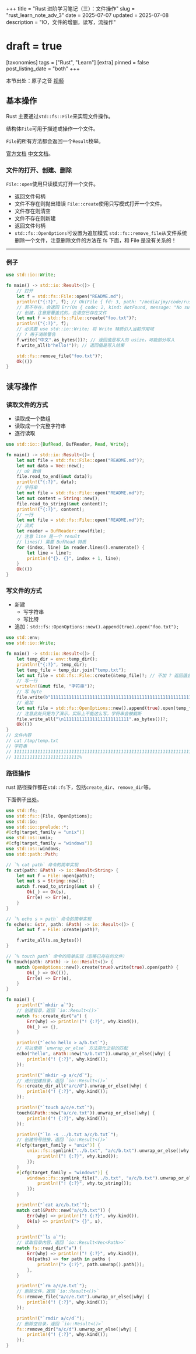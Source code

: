 +++
title = "Rust 进阶学习笔记（三）：文件操作"
slug = "rust_learn_note_adv_3"
date = 2025-07-07
updated = 2025-07-08
description = "IO，文件的增删，读写，流操作"
# draft = true
[taxonomies]
tags = ["Rust", "Learn"]
[extra]
pinned = false
post_listing_date = "both"
+++

本节出处：原子之音 [视频](https://www.bilibili.com/video/BV1jf4y1p7BV/)

## 基本操作
Rust 主要通过`std::fs::File`来实现文件操作。

结构体`File`可用于描述或操作一个文件。

`File`的所有方法都会返回一个`Result`枚举。

[官方文档](https://doc.rust-lang.org/std/fs/struct.File.html) [中文文档](https://rustwiki.org/zh-CN/std/fs/struct.File.html)。

### 文件的打开、创建、删除
`File::open`使用只读模式打开一个文件。
- 返回文件句柄
- 文件不存在则抛出错误
`File::create`使用只写模式打开一个文件。
- 文件存在则清空
- 文件不存在则新建
- 返回文件句柄
- `std::fs::OpenOptions`可设置为追加模式
`std::fs::remove_file`从文件系统删除一个文件，注意删除文件的方法在 fs 下面，和 File 是没有关系的！

***
### 例子
```rust
use std::io::Write;

fn main() -> std::io::Result<()> {
    // 打开
    let f = std::fs::File::open("README.md");
    println!("{:?}", f); // Ok(File { fd: 3, path: "/media/jmy/code/rust-by-practice/README.md", read: true, write: false })
    // 若不存在，会返回 Err(Os { code: 2, kind: NotFound, message: "No such file or directory" })
    // 创建，注意是覆盖式的，会清空已存在文件
    let mut f = std::fs::File::create("foo.txt")?;
    println!("{:?}", f);
    // 必须要 use std::io::Write; 将 Write 特质引入当前作用域
    // ? 用于消除警告
    f.write("中文".as_bytes())?; // 返回值是写入的 usize，可能部分写入
    f.write_all(b"hello!")?; // 返回值是写入结果

    std::fs::remove_file("foo.txt")?;
    Ok(())
}
```

## 读写操作

### 读取文件的方式
- 读取成一个数组
- 读取成一个完整字符串
- 逐行读取
```rust
use std::io::{BufRead, BufReader, Read, Write};

fn main() -> std::io::Result<()> {
    let mut file = std::fs::File::open("README.md")?;
    let mut data = Vec::new();
    // u8 数组
    file.read_to_end(&mut data)?;
    println!("{:?}", data);
    // 字符串
    let mut file = std::fs::File::open("README.md")?;
    let mut content = String::new();
    file.read_to_string(&mut content)?;
    println!("{:?}", content);
    // 一行
    let mut file = std::fs::File::open("README.md")?;
    // 流式
    let reader = BufReader::new(file);
    // 注意 line 是一个 result
    // lines() 需要 BufRead 特质
    for (index, line) in reader.lines().enumerate() {
        let line = line?;
        println!("{}. {}", index + 1, line);
    }
    Ok(())
}
```

### 写文件的方式
- 新建
  - 写字符串
  - 写比特
- 追加：`std::fs::OpenOptions::new().append(true).open("foo.txt");`
```rust
use std::env;
use std::io::Write;

fn main() -> std::io::Result<()> {
    let temp_dir = env::temp_dir();
    println!("{:?}", temp_dir);
    let temp_file = temp_dir.join("temp.txt");
    let mut file = std::fs::File::create(&temp_file)?; // 不加 ? 返回值会是一个 Result
    // 写一行
    writeln!(&mut file, "字符串")?;
    // 写 byte
    file.write(b"111111111111111111111111111111111111111111111111111111111111111111111111111111")?;
    // 追加
    let mut file = std::fs::OpenOptions::new().append(true).open(temp_file)?;
    // 注意此处只是为了演示，实际上不能这么写，字符串会被截断
    file.write_all("\n1111111111111111111111111".as_bytes())?;
    Ok(())
}
// 文件内容
// cat /tmp/temp.txt
// 字符串
// 111111111111111111111111111111111111111111111111111111111111111111111111111111
// 1111111111111111111111111%  
```

### 路径操作
rust 路径操作都在`std::fs`下，包括`create_dir`、`remove_dir`等。

下面例子[出处](https://doc.rust-lang.org/nightly/rust-by-example/zh/std_misc/fs.html)。
```rust
use std::fs;
use std::fs::{File, OpenOptions};
use std::io;
use std::io::prelude::*;
#[cfg(target_family = "unix")]
use std::os::unix;
#[cfg(target_family = "windows")]
use std::os::windows;
use std::path::Path;

// `% cat path` 命令的简单实现
fn cat(path: &Path) -> io::Result<String> {
    let mut f = File::open(path)?;
    let mut s = String::new();
    match f.read_to_string(&mut s) {
        Ok(_) => Ok(s),
        Err(e) => Err(e),
    }
}

// `% echo s > path` 命令的简单实现
fn echo(s: &str, path: &Path) -> io::Result<()> {
    let mut f = File::create(path)?;

    f.write_all(s.as_bytes())
}

// `% touch path` 命令的简单实现（忽略已存在的文件）
fn touch(path: &Path) -> io::Result<()> {
    match OpenOptions::new().create(true).write(true).open(path) {
        Ok(_) => Ok(()),
        Err(e) => Err(e),
    }
}

fn main() {
    println!("`mkdir a`");
    // 创建目录，返回 `io::Result<()>`
    match fs::create_dir("a") {
        Err(why) => println!("! {:?}", why.kind()),
        Ok(_) => {},
    }

    println!("`echo hello > a/b.txt`");
    // 可以使用 `unwrap_or_else` 方法简化之前的匹配
    echo("hello", &Path::new("a/b.txt")).unwrap_or_else(|why| {
        println!("! {:?}", why.kind());
    });

    println!("`mkdir -p a/c/d`");
    // 递归创建目录，返回 `io::Result<()>`
    fs::create_dir_all("a/c/d").unwrap_or_else(|why| {
        println!("! {:?}", why.kind());
    });

    println!("`touch a/c/e.txt`");
    touch(&Path::new("a/c/e.txt")).unwrap_or_else(|why| {
        println!("! {:?}", why.kind());
    });

    println!("`ln -s ../b.txt a/c/b.txt`");
    // 创建符号链接，返回 `io::Result<()>`
    #[cfg(target_family = "unix")] {
        unix::fs::symlink("../b.txt", "a/c/b.txt").unwrap_or_else(|why| {
            println!("! {:?}", why.kind());
        });
    }
    #[cfg(target_family = "windows")] {
        windows::fs::symlink_file("../b.txt", "a/c/b.txt").unwrap_or_else(|why| {
            println!("! {:?}", why.to_string());
        });
    }

    println!("`cat a/c/b.txt`");
    match cat(&Path::new("a/c/b.txt")) {
        Err(why) => println!("! {:?}", why.kind()),
        Ok(s) => println!("> {}", s),
    }

    println!("`ls a`");
    // 读取目录内容，返回 `io::Result<Vec<Path>>`
    match fs::read_dir("a") {
        Err(why) => println!("! {:?}", why.kind()),
        Ok(paths) => for path in paths {
            println!("> {:?}", path.unwrap().path());
        },
    }

    println!("`rm a/c/e.txt`");
    // 删除文件，返回 `io::Result<()>`
    fs::remove_file("a/c/e.txt").unwrap_or_else(|why| {
        println!("! {:?}", why.kind());
    });

    println!("`rmdir a/c/d`");
    // 删除空目录，返回 `io::Result<()>`
    fs::remove_dir("a/c/d").unwrap_or_else(|why| {
        println!("! {:?}", why.kind());
    });
}
```
